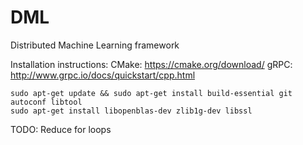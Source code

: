 # DML
Distributed Machine Learning framework

Installation instructions:
CMake: https://cmake.org/download/
gRPC: http://www.grpc.io/docs/quickstart/cpp.html

```
sudo apt-get update && sudo apt-get install build-essential git autoconf libtool
sudo apt-get install libopenblas-dev zlib1g-dev libssl 
```

TODO:
Reduce for loops